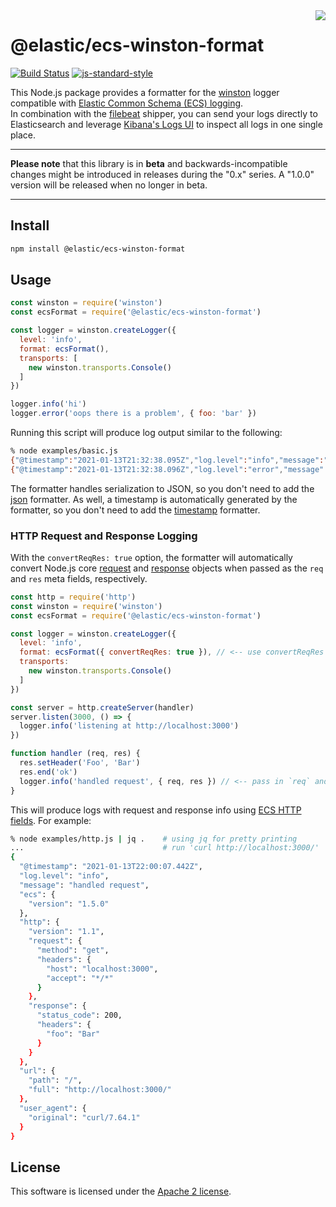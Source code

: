 <img align="right" width="auto" height="auto" src="https://www.elastic.co/static-res/images/elastic-logo-200.png">

# @elastic/ecs-winston-format

[![Build Status](https://apm-ci.elastic.co/buildStatus/icon?job=apm-agent-nodejs%2Fecs-logging-js-mbp%2Fmaster)](https://apm-ci.elastic.co/job/apm-agent-nodejs/job/ecs-logging-js-mbp/job/master/)  [![js-standard-style](https://img.shields.io/badge/code%20style-standard-brightgreen.svg?style=flat)](http://standardjs.com/)

This Node.js package provides a formatter for the
[winston](https://www.npmjs.com/package/winston) logger compatible with
[Elastic Common Schema (ECS) logging](https://www.elastic.co/guide/en/ecs-logging/overview/master/intro.html).<br/>
In combination with the [filebeat](https://www.elastic.co/products/beats/filebeat)
shipper, you can send your logs directly to Elasticsearch and leverage
[Kibana's Logs UI](https://www.elastic.co/guide/en/infrastructure/guide/current/logs-ui-overview.html)
to inspect all logs in one single place.

---

**Please note** that this library is in **beta** and backwards-incompatible
changes might be introduced in releases during the "0.x" series.
A "1.0.0" version will be released when no longer in beta.

---

## Install

```sh
npm install @elastic/ecs-winston-format
```

## Usage

```js
const winston = require('winston')
const ecsFormat = require('@elastic/ecs-winston-format')

const logger = winston.createLogger({
  level: 'info',
  format: ecsFormat(),
  transports: [
    new winston.transports.Console()
  ]
})

logger.info('hi')
logger.error('oops there is a problem', { foo: 'bar' })
```

Running this script will produce log output similar to the following:

```sh
% node examples/basic.js
{"@timestamp":"2021-01-13T21:32:38.095Z","log.level":"info","message":"hi","ecs":{"version":"1.5.0"}}
{"@timestamp":"2021-01-13T21:32:38.096Z","log.level":"error","message":"oops there is a problem","ecs":{"version":"1.5.0"},"foo":"bar"}
```

The formatter handles serialization to JSON, so you don't need to add the
[json](https://github.com/winstonjs/logform#json) formatter. As well, a
timestamp is automatically generated by the formatter, so you don't need to add
the [timestamp](https://github.com/winstonjs/logform#timestamp) formatter.


### HTTP Request and Response Logging

With the `convertReqRes: true` option, the formatter will automatically
convert Node.js core [request](https://nodejs.org/api/http.html#http_class_http_incomingmessage)
and [response](https://nodejs.org/api/http.html#http_class_http_serverresponse)
objects when passed as the `req` and `res` meta fields, respectively.

```js
const http = require('http')
const winston = require('winston')
const ecsFormat = require('@elastic/ecs-winston-format')

const logger = winston.createLogger({
  level: 'info',
  format: ecsFormat({ convertReqRes: true }), // <-- use convertReqRes option
  transports:
    new winston.transports.Console()
  ]
})

const server = http.createServer(handler)
server.listen(3000, () => {
  logger.info('listening at http://localhost:3000')
})

function handler (req, res) {
  res.setHeader('Foo', 'Bar')
  res.end('ok')
  logger.info('handled request', { req, res }) // <-- pass in `req` and/or `res`
}
```

This will produce logs with request and response info using
[ECS HTTP fields](https://www.elastic.co/guide/en/ecs/current/ecs-http.html).
For example:

```sh
% node examples/http.js | jq .    # using jq for pretty printing
...                               # run 'curl http://localhost:3000/'
{
  "@timestamp": "2021-01-13T22:00:07.442Z",
  "log.level": "info",
  "message": "handled request",
  "ecs": {
    "version": "1.5.0"
  },
  "http": {
    "version": "1.1",
    "request": {
      "method": "get",
      "headers": {
        "host": "localhost:3000",
        "accept": "*/*"
      }
    },
    "response": {
      "status_code": 200,
      "headers": {
        "foo": "Bar"
      }
    }
  },
  "url": {
    "path": "/",
    "full": "http://localhost:3000/"
  },
  "user_agent": {
    "original": "curl/7.64.1"
  }
}
```


## License

This software is licensed under the [Apache 2 license](./LICENSE).
